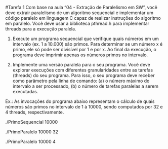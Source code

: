 #Tarefa 1
Com base na aula “04 - Extração de Paralelismo em SW”, você deve extrair paralelismo de um algoritmo sequencial e implementar um código paralelo em linguagem C capaz de realizar instruções do algoritmo em paralelo. Você deve usar a biblioteca pthread.h para implementar threads para a execução paralela.

1) Execute um programa sequencial que verifique quais números em um intervalo (ex. 1 a 10.000) são primos. Para determinar se um número x é primo, ele só pode ser divisível por 1 e por x. Ao final da execução, o programa deve imprimir apenas os números primos no intervalo.

2) Implemente uma versão paralela para o seu programa. Você deve explorar execuções com diferentes granularidades entre as tarefas (threads) do seu programa. Para isso, o seu programa deve receber como parâmetro pela linha de comando: (a) o número máximo do intervalo a ser processado, (b) o número de tarefas paralelas a serem executadas.

Ex.: As invocações do programa abaixo representam o cálculo de quais números são primos no intervalo de 1 à 10000, sendo computados por 32 e 4 threads, respectivamente.

./PrimoSequencial 10000

./PrimoParalelo 10000 32

./PrimoParalelo 10000 4